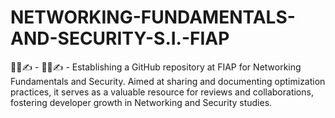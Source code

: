 # NETWORKING-FUNDAMENTALS-AND-SECURITY-S.I.-FIAP
👨‍💻✍️ -  👨‍💻✍️ - Establishing a GitHub repository at FIAP for Networking Fundamentals and Security. Aimed at sharing and documenting optimization practices, it serves as a valuable resource for reviews and collaborations, fostering developer growth in Networking and Security studies.
